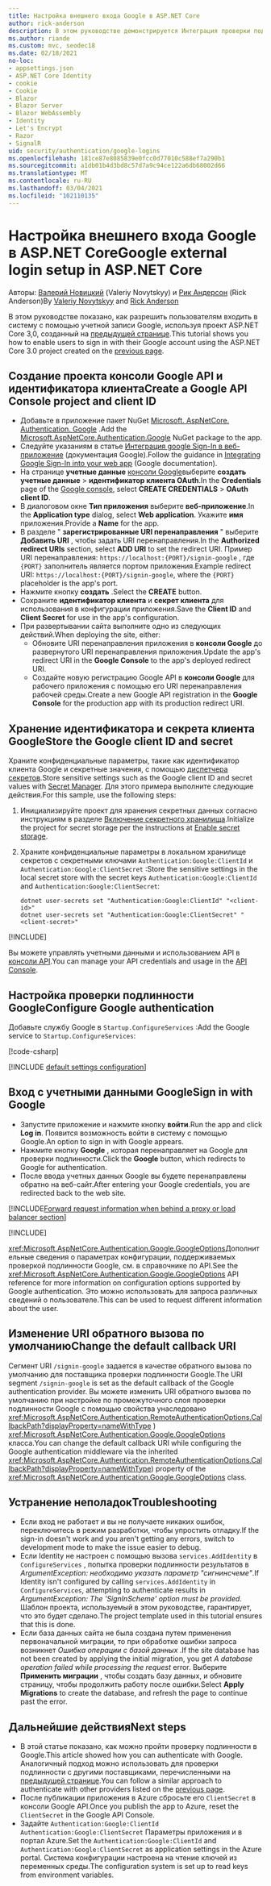 ```yaml
---
title: Настройка внешнего входа Google в ASP.NET Core
author: rick-anderson
description: В этом руководстве демонстрируется Интеграция проверки подлинности пользователя учетной записи Google с существующим ASP.NET Core приложением.
ms.author: riande
ms.custom: mvc, seodec18
ms.date: 02/18/2021
no-loc:
- appsettings.json
- ASP.NET Core Identity
- cookie
- Cookie
- Blazor
- Blazor Server
- Blazor WebAssembly
- Identity
- Let's Encrypt
- Razor
- SignalR
uid: security/authentication/google-logins
ms.openlocfilehash: 181ce87e8085839e0fcc0d77010c588ef7a290b1
ms.sourcegitcommit: a1db01b4d3bd8c57d7a9c94ce122a6db68002d66
ms.translationtype: MT
ms.contentlocale: ru-RU
ms.lasthandoff: 03/04/2021
ms.locfileid: "102110135"
---
```

# <a name="google-external-login-setup-in-aspnet-core"></a><span data-ttu-id="699c6-103">Настройка внешнего входа Google в ASP.NET Core</span><span class="sxs-lookup"><span data-stu-id="699c6-103">Google external login setup in ASP.NET Core</span></span>

<span data-ttu-id="699c6-104">Авторы: [Валерий Новицкий](https://github.com/01binary) (Valeriy Novytskyy) и [Рик Андерсон](https://twitter.com/RickAndMSFT) (Rick Anderson)</span><span class="sxs-lookup"><span data-stu-id="699c6-104">By [Valeriy Novytskyy](https://github.com/01binary) and [Rick Anderson](https://twitter.com/RickAndMSFT)</span></span>

<span data-ttu-id="699c6-105">В этом руководстве показано, как разрешить пользователям входить в систему с помощью учетной записи Google, используя проект ASP.NET Core 3,0, созданный на [предыдущей странице](xref:security/authentication/social/index).</span><span class="sxs-lookup"><span data-stu-id="699c6-105">This tutorial shows you how to enable users to sign in with their Google account using the ASP.NET Core 3.0 project created on the [previous page](xref:security/authentication/social/index).</span></span>

## <a name="create-a-google-api-console-project-and-client-id"></a><span data-ttu-id="699c6-106">Создание проекта консоли Google API и идентификатора клиента</span><span class="sxs-lookup"><span data-stu-id="699c6-106">Create a Google API Console project and client ID</span></span>

* <span data-ttu-id="699c6-107">Добавьте в приложение пакет NuGet [Microsoft. AspNetCore. Authentication. Google](https://www.nuget.org/packages/Microsoft.AspNetCore.Authentication.Google) .</span><span class="sxs-lookup"><span data-stu-id="699c6-107">Add the [Microsoft.AspNetCore.Authentication.Google](https://www.nuget.org/packages/Microsoft.AspNetCore.Authentication.Google) NuGet package to the app.</span></span>
* <span data-ttu-id="699c6-108">Следуйте указаниям в статье [Интеграция google Sign-In в веб-приложение](https://developers.google.com/identity/sign-in/web/sign-in) (документация Google).</span><span class="sxs-lookup"><span data-stu-id="699c6-108">Follow the guidance in [Integrating Google Sign-In into your web app](https://developers.google.com/identity/sign-in/web/sign-in) (Google documentation).</span></span>
* <span data-ttu-id="699c6-109">На странице **учетные данные** [консоли Google](https://console.developers.google.com/apis/credentials)выберите **создать учетные данные**  >  **идентификатор клиента OAuth**.</span><span class="sxs-lookup"><span data-stu-id="699c6-109">In the **Credentials** page of the [Google console](https://console.developers.google.com/apis/credentials), select **CREATE CREDENTIALS** > **OAuth client ID**.</span></span>
* <span data-ttu-id="699c6-110">В диалоговом окне **Тип приложения** выберите **веб-приложение**.</span><span class="sxs-lookup"><span data-stu-id="699c6-110">In the **Application type** dialog, select **Web application**.</span></span> <span data-ttu-id="699c6-111">Укажите **имя** приложения.</span><span class="sxs-lookup"><span data-stu-id="699c6-111">Provide a **Name** for the app.</span></span>
* <span data-ttu-id="699c6-112">В разделе " **зарегистрированные URI перенаправления** " выберите **Добавить URI** , чтобы задать URI перенаправления.</span><span class="sxs-lookup"><span data-stu-id="699c6-112">In the **Authorized redirect URIs** section, select **ADD URI** to set the redirect URI.</span></span> <span data-ttu-id="699c6-113">Пример URI перенаправления: `https://localhost:{PORT}/signin-google` , где `{PORT}` заполнитель является портом приложения.</span><span class="sxs-lookup"><span data-stu-id="699c6-113">Example redirect URI: `https://localhost:{PORT}/signin-google`, where the `{PORT}` placeholder is the app's port.</span></span>
* <span data-ttu-id="699c6-114">Нажмите кнопку **создать** .</span><span class="sxs-lookup"><span data-stu-id="699c6-114">Select the **CREATE** button.</span></span>
* <span data-ttu-id="699c6-115">Сохраните **идентификатор клиента** и **секрет клиента** для использования в конфигурации приложения.</span><span class="sxs-lookup"><span data-stu-id="699c6-115">Save the **Client ID** and **Client Secret** for use in the app's configuration.</span></span>
* <span data-ttu-id="699c6-116">При развертывании сайта выполните одно из следующих действий.</span><span class="sxs-lookup"><span data-stu-id="699c6-116">When deploying the site, either:</span></span>
  * <span data-ttu-id="699c6-117">Обновите URI перенаправления приложения в **консоли Google** до развернутого URI перенаправления приложения.</span><span class="sxs-lookup"><span data-stu-id="699c6-117">Update the app's redirect URI in the **Google Console** to the app's deployed redirect URI.</span></span>
  * <span data-ttu-id="699c6-118">Создайте новую регистрацию Google API в **консоли Google** для рабочего приложения с помощью его URI перенаправления рабочей среды.</span><span class="sxs-lookup"><span data-stu-id="699c6-118">Create a new Google API registration in the **Google Console** for the production app with its production redirect URI.</span></span>

## <a name="store-the-google-client-id-and-secret"></a><span data-ttu-id="699c6-119">Хранение идентификатора и секрета клиента Google</span><span class="sxs-lookup"><span data-stu-id="699c6-119">Store the Google client ID and secret</span></span>

<span data-ttu-id="699c6-120">Храните конфиденциальные параметры, такие как идентификатор клиента Google и секретные значения, с помощью [диспетчера секретов](xref:security/app-secrets).</span><span class="sxs-lookup"><span data-stu-id="699c6-120">Store sensitive settings such as the Google client ID and secret values with [Secret Manager](xref:security/app-secrets).</span></span> <span data-ttu-id="699c6-121">Для этого примера выполните следующие действия.</span><span class="sxs-lookup"><span data-stu-id="699c6-121">For this sample, use the following steps:</span></span>

1. <span data-ttu-id="699c6-122">Инициализируйте проект для хранения секретных данных согласно инструкциям в разделе [Включение секретного хранилища](xref:security/app-secrets#enable-secret-storage).</span><span class="sxs-lookup"><span data-stu-id="699c6-122">Initialize the project for secret storage per the instructions at [Enable secret storage](xref:security/app-secrets#enable-secret-storage).</span></span>
1. <span data-ttu-id="699c6-123">Храните конфиденциальные параметры в локальном хранилище секретов с секретными ключами `Authentication:Google:ClientId` и `Authentication:Google:ClientSecret` :</span><span class="sxs-lookup"><span data-stu-id="699c6-123">Store the sensitive settings in the local secret store with the secret keys `Authentication:Google:ClientId` and `Authentication:Google:ClientSecret`:</span></span>

    ```dotnetcli
    dotnet user-secrets set "Authentication:Google:ClientId" "<client-id>"
    dotnet user-secrets set "Authentication:Google:ClientSecret" "<client-secret>"
    ```

[!INCLUDE[](~/includes/environmentVarableColon.md)]

<span data-ttu-id="699c6-124">Вы можете управлять учетными данными и использованием API в [консоли API](https://console.developers.google.com/apis/dashboard).</span><span class="sxs-lookup"><span data-stu-id="699c6-124">You can manage your API credentials and usage in the [API Console](https://console.developers.google.com/apis/dashboard).</span></span>

## <a name="configure-google-authentication"></a><span data-ttu-id="699c6-125">Настройка проверки подлинности Google</span><span class="sxs-lookup"><span data-stu-id="699c6-125">Configure Google authentication</span></span>

<span data-ttu-id="699c6-126">Добавьте службу Google в `Startup.ConfigureServices` :</span><span class="sxs-lookup"><span data-stu-id="699c6-126">Add the Google service to `Startup.ConfigureServices`:</span></span>

[!code-csharp[](~/security/authentication/social/social-code/3.x/StartupGoogle3x.cs?highlight=11-19)]

[!INCLUDE [default settings configuration](includes/default-settings2-2.md)]

## <a name="sign-in-with-google"></a><span data-ttu-id="699c6-127">Вход с учетными данными Google</span><span class="sxs-lookup"><span data-stu-id="699c6-127">Sign in with Google</span></span>

* <span data-ttu-id="699c6-128">Запустите приложение и нажмите кнопку **войти**.</span><span class="sxs-lookup"><span data-stu-id="699c6-128">Run the app and click **Log in**.</span></span> <span data-ttu-id="699c6-129">Появится возможность войти в систему с помощью Google.</span><span class="sxs-lookup"><span data-stu-id="699c6-129">An option to sign in with Google appears.</span></span>
* <span data-ttu-id="699c6-130">Нажмите кнопку **Google** , которая перенаправляет на Google для проверки подлинности.</span><span class="sxs-lookup"><span data-stu-id="699c6-130">Click the **Google** button, which redirects to Google for authentication.</span></span>
* <span data-ttu-id="699c6-131">После ввода учетных данных Google вы будете перенаправлены обратно на веб-сайт.</span><span class="sxs-lookup"><span data-stu-id="699c6-131">After entering your Google credentials, you are redirected back to the web site.</span></span>

[!INCLUDE[Forward request information when behind a proxy or load balancer section](includes/forwarded-headers-middleware.md)]

[!INCLUDE[](includes/chain-auth-providers.md)]

<span data-ttu-id="699c6-132"><xref:Microsoft.AspNetCore.Authentication.Google.GoogleOptions>Дополнительные сведения о параметрах конфигурации, поддерживаемых проверкой подлинности Google, см. в справочнике по API.</span><span class="sxs-lookup"><span data-stu-id="699c6-132">See the <xref:Microsoft.AspNetCore.Authentication.Google.GoogleOptions> API reference for more information on configuration options supported by Google authentication.</span></span> <span data-ttu-id="699c6-133">Это можно использовать для запроса различных сведений о пользователе.</span><span class="sxs-lookup"><span data-stu-id="699c6-133">This can be used to request different information about the user.</span></span>

## <a name="change-the-default-callback-uri"></a><span data-ttu-id="699c6-134">Изменение URI обратного вызова по умолчанию</span><span class="sxs-lookup"><span data-stu-id="699c6-134">Change the default callback URI</span></span>

<span data-ttu-id="699c6-135">Сегмент URI `/signin-google` задается в качестве обратного вызова по умолчанию для поставщика проверки подлинности Google.</span><span class="sxs-lookup"><span data-stu-id="699c6-135">The URI segment `/signin-google` is set as the default callback of the Google authentication provider.</span></span> <span data-ttu-id="699c6-136">Вы можете изменить URI обратного вызова по умолчанию при настройке по промежуточного слоя проверки подлинности Google с помощью свойства унаследовано <xref:Microsoft.AspNetCore.Authentication.RemoteAuthenticationOptions.CallbackPath?displayProperty=nameWithType> ) <xref:Microsoft.AspNetCore.Authentication.Google.GoogleOptions> класса.</span><span class="sxs-lookup"><span data-stu-id="699c6-136">You can change the default callback URI while configuring the Google authentication middleware via the inherited <xref:Microsoft.AspNetCore.Authentication.RemoteAuthenticationOptions.CallbackPath?displayProperty=nameWithType>) property of the <xref:Microsoft.AspNetCore.Authentication.Google.GoogleOptions> class.</span></span>

## <a name="troubleshooting"></a><span data-ttu-id="699c6-137">Устранение неполадок</span><span class="sxs-lookup"><span data-stu-id="699c6-137">Troubleshooting</span></span>

* <span data-ttu-id="699c6-138">Если вход не работает и вы не получаете никаких ошибок, переключитесь в режим разработки, чтобы упростить отладку.</span><span class="sxs-lookup"><span data-stu-id="699c6-138">If the sign-in doesn't work and you aren't getting any errors, switch to development mode to make the issue easier to debug.</span></span>
* <span data-ttu-id="699c6-139">Если Identity не настроен с помощью вызова `services.AddIdentity` в `ConfigureServices` , попытка проверки подлинности результатов в *ArgumentException: необходимо указать параметр "сигнинсчеме"*.</span><span class="sxs-lookup"><span data-stu-id="699c6-139">If Identity isn't configured by calling `services.AddIdentity` in `ConfigureServices`, attempting to authenticate results in *ArgumentException: The 'SignInScheme' option must be provided*.</span></span> <span data-ttu-id="699c6-140">Шаблон проекта, используемый в этом руководстве, гарантирует, что это будет сделано.</span><span class="sxs-lookup"><span data-stu-id="699c6-140">The project template used in this tutorial ensures that this is done.</span></span>
* <span data-ttu-id="699c6-141">Если база данных сайта не была создана путем применения первоначальной миграции, то при обработке ошибки запроса возникнет *Ошибка операции с базой данных* .</span><span class="sxs-lookup"><span data-stu-id="699c6-141">If the site database has not been created by applying the initial migration, you get *A database operation failed while processing the request* error.</span></span> <span data-ttu-id="699c6-142">Выберите **Применить миграции** , чтобы создать базу данных, и обновите страницу, чтобы продолжить работу после ошибки.</span><span class="sxs-lookup"><span data-stu-id="699c6-142">Select **Apply Migrations** to create the database, and refresh the page to continue past the error.</span></span>

## <a name="next-steps"></a><span data-ttu-id="699c6-143">Дальнейшие действия</span><span class="sxs-lookup"><span data-stu-id="699c6-143">Next steps</span></span>

* <span data-ttu-id="699c6-144">В этой статье показано, как можно пройти проверку подлинности в Google.</span><span class="sxs-lookup"><span data-stu-id="699c6-144">This article showed how you can authenticate with Google.</span></span> <span data-ttu-id="699c6-145">Аналогичный подход можно использовать для проверки подлинности с другими поставщиками, перечисленными на [предыдущей странице](xref:security/authentication/social/index).</span><span class="sxs-lookup"><span data-stu-id="699c6-145">You can follow a similar approach to authenticate with other providers listed on the [previous page](xref:security/authentication/social/index).</span></span>
* <span data-ttu-id="699c6-146">После публикации приложения в Azure сбросьте его `ClientSecret` в консоли Google API.</span><span class="sxs-lookup"><span data-stu-id="699c6-146">Once you publish the app to Azure, reset the `ClientSecret` in the Google API Console.</span></span>
* <span data-ttu-id="699c6-147">Задайте `Authentication:Google:ClientId` `Authentication:Google:ClientSecret` Параметры приложения и в портал Azure.</span><span class="sxs-lookup"><span data-stu-id="699c6-147">Set the `Authentication:Google:ClientId` and `Authentication:Google:ClientSecret` as application settings in the Azure portal.</span></span> <span data-ttu-id="699c6-148">Система конфигурации настроена на чтение ключей из переменных среды.</span><span class="sxs-lookup"><span data-stu-id="699c6-148">The configuration system is set up to read keys from environment variables.</span></span>
